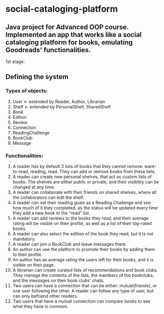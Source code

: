 # social-cataloging-platform

## Java project for Advanced OOP course. Implemented an app that works like a social cataloging platform for books, emulating Goodreads' functionalities.

1st stage:

## Defining the system

### Types of objects:

1. User <- extended by Reader, Author, Librarian
2. Shelf <- extended by PersonalShelf, SharedShelf
3. Book
4. Edition
5. Review
6. Connection
7. ReadingChallenge
8. BookClub
9. Message

### Functionalities:

1. A reader has by default 3 lists of books that they cannot remove: want-to-read, reading, read. They can add or remove
   books from these lists.
2. A reader can create new personal shelves, that act as custom lists of books. The shelves are either public or
   private, and their visibility can be changed at any time.
3. A reader can collaborate with their friends on shared shelves, where all the collaborators can edit the shelf.
4. A reader can set their reading goals as a Reading Challenge and see how much of it they completed, as the status will
   be updated every time they add a new book to the "read" list.
5. A reader can add reviews to the books they read, and their average rating will be visible on their profile, as well
   as a list of their top-rated books.
6. A reader can also select the edition of the book they read, but it is not mandatory.
7. A reader can join a BookClub and leave messages there.
8. An author can use the platform to promote their books by adding them to their profile.
9. An author has an average rating the users left for their books, and it is visible on their page.
10. A librarian can create curated lists of recommendations and book clubs. They manage the contents of the lists, the
    members of the bookclubs, and the messages on their book clubs' chats.
11. Two users can have a connection that can be either: mutual(friends), or one user following the other. A reader can
    follow any type of user, but can only befriend other readers.
12. Two users that have a mutual connection can compare books to see what they have in common.